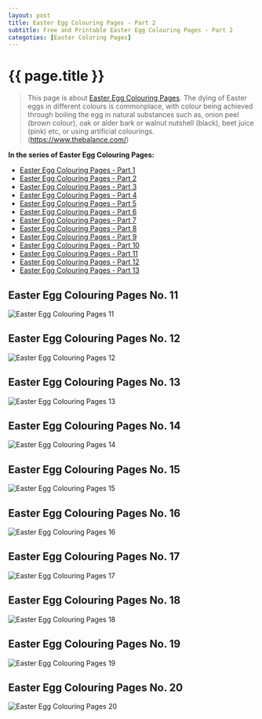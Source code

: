 ```yaml
---
layout: post
title: Easter Egg Colouring Pages - Part 2
subtitle: Free and Printable Easter Egg Colouring Pages - Part 2
categoties: [Easter Coloring Pages]
---
```

{{ page.title }}
================
> This page is about [Easter Egg Colouring Pages](https://hoanghabelle.github.io/). The dying of Easter eggs in different colours is commonplace, with colour being achieved through boiling the egg in natural substances such as, onion peel (brown colour), oak or alder bark or walnut nutshell (black), beet juice (pink) etc, or using artificial colourings. (https://www.thebalance.com/)

**In the series of Easter Egg Colouring Pages:**

* [Easter Egg Colouring Pages - Part 1](https://hoanghabelle.github.io/2017/11/10/Easter-Egg-Colouring-Pages-part-1.html)
* [Easter Egg Colouring Pages - Part 2](https://hoanghabelle.github.io/2017/11/10/Easter-Egg-Colouring-Pages-part-2.html)
* [Easter Egg Colouring Pages - Part 3](https://hoanghabelle.github.io/2017/11/10/Easter-Egg-Colouring-Pages-part-3.html)
* [Easter Egg Colouring Pages - Part 4](https://hoanghabelle.github.io/2017/11/10/Easter-Egg-Colouring-Pages-part-4.html)
* [Easter Egg Colouring Pages - Part 5](https://hoanghabelle.github.io/2017/11/10/Easter-Egg-Colouring-Pages-part-5.html)
* [Easter Egg Colouring Pages - Part 6](https://hoanghabelle.github.io/2017/11/10/Easter-Egg-Colouring-Pages-part-6.html)
* [Easter Egg Colouring Pages - Part 7](https://hoanghabelle.github.io/2017/11/10/Easter-Egg-Colouring-Pages-part-7.html)
* [Easter Egg Colouring Pages - Part 8](https://hoanghabelle.github.io/2017/11/10/Easter-Egg-Colouring-Pages-part-8.html)
* [Easter Egg Colouring Pages - Part 9](https://hoanghabelle.github.io/2017/11/10/Easter-Egg-Colouring-Pages-part-9.html)
* [Easter Egg Colouring Pages - Part 10](https://hoanghabelle.github.io/2017/11/10/Easter-Egg-Colouring-Pages-part-10.html)
* [Easter Egg Colouring Pages - Part 11](https://hoanghabelle.github.io/2017/11/10/Easter-Egg-Colouring-Pages-part-11.html)
* [Easter Egg Colouring Pages - Part 12](https://hoanghabelle.github.io/2017/11/10/Easter-Egg-Colouring-Pages-part-12.html)
* [Easter Egg Colouring Pages - Part 13](https://hoanghabelle.github.io/2017/11/10/Easter-Egg-Colouring-Pages-part-13.html)
## Easter Egg Colouring Pages No. 11
![Easter Egg Colouring Pages 11](https://hoanghabelle.github.io/img/Easter-Egg-Colouring-Pages%20(11).jpg "Easter Egg Colouring Pages 11")

## Easter Egg Colouring Pages No. 12
![Easter Egg Colouring Pages 12](https://hoanghabelle.github.io/img/Easter-Egg-Colouring-Pages%20(12).jpg "Easter Egg Colouring Pages 12")

## Easter Egg Colouring Pages No. 13
![Easter Egg Colouring Pages 13](https://hoanghabelle.github.io/img/Easter-Egg-Colouring-Pages%20(13).jpg "Easter Egg Colouring Pages 13")

## Easter Egg Colouring Pages No. 14
![Easter Egg Colouring Pages 14](https://hoanghabelle.github.io/img/Easter-Egg-Colouring-Pages%20(14).jpg "Easter Egg Colouring Pages 14")

<script async src="//pagead2.googlesyndication.com/pagead/js/adsbygoogle.js"></script><ins class="adsbygoogle" style="display:block" data-ad-format="fluid" data-ad-layout-key="-8i+1w-dq+e9+ft" data-ad-client="ca-pub-6753140515841889" data-ad-slot="6190446671"></ins> <script> (adsbygoogle = window.adsbygoogle || []).push({}); </script>

## Easter Egg Colouring Pages No. 15
![Easter Egg Colouring Pages 15](https://hoanghabelle.github.io/img/Easter-Egg-Colouring-Pages%20(15).jpg "Easter Egg Colouring Pages 15")

## Easter Egg Colouring Pages No. 16
![Easter Egg Colouring Pages 16](https://hoanghabelle.github.io/img/Easter-Egg-Colouring-Pages%20(16).jpg "Easter Egg Colouring Pages 16")

## Easter Egg Colouring Pages No. 17
![Easter Egg Colouring Pages 17](https://hoanghabelle.github.io/img/Easter-Egg-Colouring-Pages%20(17).jpg "Easter Egg Colouring Pages 17")

## Easter Egg Colouring Pages No. 18
![Easter Egg Colouring Pages 18](https://hoanghabelle.github.io/img/Easter-Egg-Colouring-Pages%20(18).jpg "Easter Egg Colouring Pages 18")

<script async src="//pagead2.googlesyndication.com/pagead/js/adsbygoogle.js"></script><ins class="adsbygoogle" style="display:block" data-ad-format="fluid" data-ad-layout-key="-8i+1w-dq+e9+ft" data-ad-client="ca-pub-6753140515841889" data-ad-slot="6190446671"></ins> <script> (adsbygoogle = window.adsbygoogle || []).push({}); </script>

## Easter Egg Colouring Pages No. 19
![Easter Egg Colouring Pages 19](https://hoanghabelle.github.io/img/Easter-Egg-Colouring-Pages%20(19).jpg "Easter Egg Colouring Pages 19")

## Easter Egg Colouring Pages No. 20
![Easter Egg Colouring Pages 20](https://hoanghabelle.github.io/img/Easter-Egg-Colouring-Pages%20(20).jpg "Easter Egg Colouring Pages 20")

